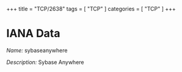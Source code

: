 +++
title = "TCP/2638"
tags = [ "TCP" ]
categories = [ "TCP" ]
+++

# IANA Data

_Name:_ sybaseanywhere

_Description:_ Sybase Anywhere

